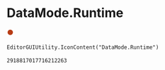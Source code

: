 # DataMode.Runtime
![](/img/DataMode.Runtime.png)

``` CSharp
EditorGUIUtility.IconContent("DataMode.Runtime")
```
```
2918817017716212263
```
